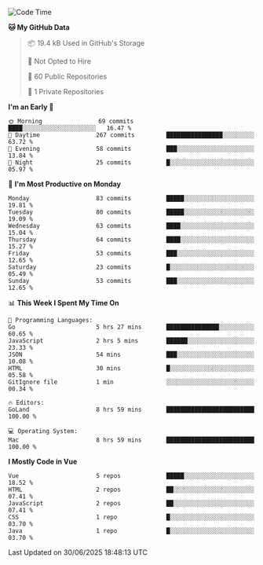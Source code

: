 <!--START_SECTION:waka-->
![Code Time](http://img.shields.io/badge/Code%20Time-1%2C461%20hrs%2057%20mins-blue)

**🐱 My GitHub Data** 

> 📦 19.4 kB Used in GitHub's Storage 
 > 
> 🚫 Not Opted to Hire
 > 
> 📜 60 Public Repositories 
 > 
> 🔑 1 Private Repositories 
 > 
**I'm an Early 🐤** 

```text
🌞 Morning                69 commits          ████░░░░░░░░░░░░░░░░░░░░░   16.47 % 
🌆 Daytime                267 commits         ████████████████░░░░░░░░░   63.72 % 
🌃 Evening                58 commits          ███░░░░░░░░░░░░░░░░░░░░░░   13.84 % 
🌙 Night                  25 commits          █░░░░░░░░░░░░░░░░░░░░░░░░   05.97 % 
```
📅 **I'm Most Productive on Monday** 

```text
Monday                   83 commits          █████░░░░░░░░░░░░░░░░░░░░   19.81 % 
Tuesday                  80 commits          █████░░░░░░░░░░░░░░░░░░░░   19.09 % 
Wednesday                63 commits          ████░░░░░░░░░░░░░░░░░░░░░   15.04 % 
Thursday                 64 commits          ████░░░░░░░░░░░░░░░░░░░░░   15.27 % 
Friday                   53 commits          ███░░░░░░░░░░░░░░░░░░░░░░   12.65 % 
Saturday                 23 commits          █░░░░░░░░░░░░░░░░░░░░░░░░   05.49 % 
Sunday                   53 commits          ███░░░░░░░░░░░░░░░░░░░░░░   12.65 % 
```


📊 **This Week I Spent My Time On** 

```text
💬 Programming Languages: 
Go                       5 hrs 27 mins       ███████████████░░░░░░░░░░   60.65 % 
JavaScript               2 hrs 5 mins        ██████░░░░░░░░░░░░░░░░░░░   23.33 % 
JSON                     54 mins             ███░░░░░░░░░░░░░░░░░░░░░░   10.08 % 
HTML                     30 mins             █░░░░░░░░░░░░░░░░░░░░░░░░   05.58 % 
GitIgnore file           1 min               ░░░░░░░░░░░░░░░░░░░░░░░░░   00.34 % 

🔥 Editors: 
GoLand                   8 hrs 59 mins       █████████████████████████   100.00 % 

💻 Operating System: 
Mac                      8 hrs 59 mins       █████████████████████████   100.00 % 
```

**I Mostly Code in Vue** 

```text
Vue                      5 repos             █████░░░░░░░░░░░░░░░░░░░░   18.52 % 
HTML                     2 repos             ██░░░░░░░░░░░░░░░░░░░░░░░   07.41 % 
JavaScript               2 repos             ██░░░░░░░░░░░░░░░░░░░░░░░   07.41 % 
CSS                      1 repo              █░░░░░░░░░░░░░░░░░░░░░░░░   03.70 % 
Java                     1 repo              █░░░░░░░░░░░░░░░░░░░░░░░░   03.70 % 
```




 Last Updated on 30/06/2025 18:48:13 UTC
<!--END_SECTION:waka-->
